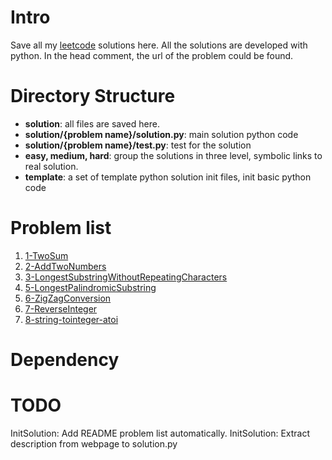 # Intro
Save all my [leetcode](https://leetcode.com) solutions here.
All the solutions are developed with python.
In the head comment, the url of the problem could be found.

# Directory Structure

* **solution**: all files are saved here.
* **solution/{problem name}/solution.py**: main solution python code
* **solution/{problem name}/test.py**: test for the solution
* **easy, medium, hard**: group the solutions in three level, symbolic links to real solution.
* **template**: a set of template python solution init files, init basic python code

# Problem list
1. [1-TwoSum](https://leetcode.com/problems/two-sum/description/)
2. [2-AddTwoNumbers](https://leetcode.com/problems/add-two-numbers/description/)
3. [3-LongestSubstringWithoutRepeatingCharacters](https://leetcode.com/problems/longest-substring-without-repeating-characters/description/)
5. [5-LongestPalindromicSubstring](https://leetcode.com/problems/longest-palindromic-substring/)
6. [6-ZigZagConversion](https://leetcode.com/problems/zigzag-conversion/description/)
7. [7-ReverseInteger](https://leetcode.com/problems/reverse-integer/description/)
8. [8-string-tointeger-atoi](https://leetcode.com/problems/string-to-integer-atoi/description/)

# Dependency

# TODO

InitSolution: Add README problem list automatically. 
InitSolution: Extract description from webpage to solution.py
